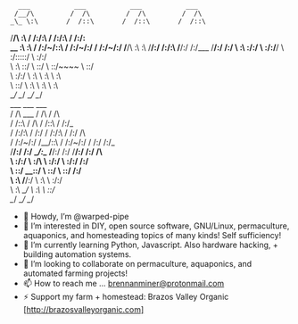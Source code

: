       ___           ___           ___           ___   
     /__/\         /  /\         /  /\         /  /\  
    _\_ \:\       /  /::\       /  /::\       /  /::\ 
   /__/\ \:\     /  /:/\:\     /  /:/\:\     /  /:/\:\
  _\_ \:\ \:\   /  /:/~/::\   /  /:/~/:/    /  /:/~/:/
 /__/\ \:\ \:\ /__/:/ /:/\:\ /__/:/ /:/___ /__/:/ /:/ 
 \  \:\ \:\/:/ \  \:\/:/__\/ \  \:\/:::::/ \  \:\/:/  
  \  \:\ \::/   \  \::/       \  \::/~~~~   \  \::/   
   \  \:\/:/     \  \:\        \  \:\        \  \:\   
    \  \::/       \  \:\        \  \:\        \  \:\  
     \__\/         \__\/         \__\/         \__\/  
      ___                     ___         ___         
     /  /\      ___          /  /\       /  /\        
    /  /::\    /  /\        /  /::\     /  /:/_       
   /  /:/\:\  /  /:/       /  /:/\:\   /  /:/ /\      
  /  /:/~/:/ /__/::\      /  /:/~/:/  /  /:/ /:/_     
 /__/:/ /:/  \__\/\:\__  /__/:/ /:/  /__/:/ /:/ /\    
 \  \:\/:/      \  \:\/\ \  \:\/:/   \  \:\/:/ /:/    
  \  \::/        \__\::/  \  \::/     \  \::/ /:/     
   \  \:\        /__/:/    \  \:\      \  \:\/:/      
    \  \:\       \__\/      \  \:\      \  \::/       
     \__\/                   \__\/       \__\/        

- 👋 Howdy, I’m @warped-pipe
- 👀 I’m interested in DIY, open source software, GNU/Linux, permaculture, aquaponics, and homesteading topics of many kinds! Self sufficiency!
- 🌱 I’m currently learning Python, Javascript. Also hardware hacking, + building automation systems.
- 💞️ I’m looking to collaborate on permaculture, aquaponics, and automated farming projects!
- 📫 How to reach me ... brennanminer@protonmail.com
- ⚡ Support my farm + homestead: Brazos Valley Organic [http://brazosvalleyorganic.com]

<!---
warped-pipe/warped-pipe is a ✨ special ✨ repository because its `README.md` (this file) appears on your GitHub profile.
You can click the Preview link to take a look at your changes.
--->
